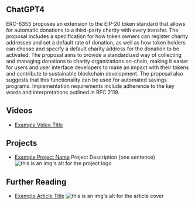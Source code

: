 ## ChatGPT4

ERC-6353 proposes an extension to the EIP-20 token standard that allows for automatic donations to a third-party charity with every transfer. The proposal includes a specification for how token owners can register charity addresses and set a default rate of donation, as well as how token holders can choose and specify a default charity address for the donation to be activated. The proposal aims to provide a standardized way of collecting and managing donations to charity organizations on-chain, making it easier for users and user interface developers to make an impact with their tokens and contribute to sustainable blockchain development. The proposal also suggests that this functionality can be used for automated savings programs. Implementation requirements include adherence to the key words and interpretations outlined in RFC 2119.

## Videos

- [Example Video Title](https://www.youtube.com/watch?v=TDGq4aeevgY)

## Projects

- [Example Project Name](https://xxxx.xxx/xxxxx) Project Description (one sentence) ![this is an img's alt for the project logo](https://xxxx.xxx/project-logo.xxx)

## Further Reading

- [Example Article Title](https://xxxx.xxx/xxxxx) ![this is an img's alt for the article cover](https://xxxx.xxx/article-cover.xxx)
